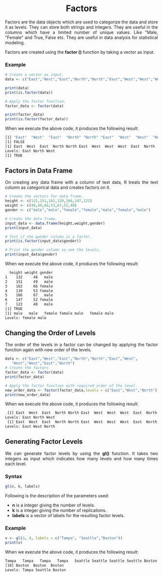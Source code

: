 <div align='justify'>

# <div align='center'>Factors</div>

Factors are the data objects which are used to categorize the data and store it as levels. They can store both strings and integers. They are useful in the columns which have a limited number of unique values. Like "Male, "Female" and True, False etc. They are useful in data analysis for statistical modeling.

Factors are created using the __factor ()__ function by taking a vector as input.

### Example

```r
# Create a vector as input.
data <- c("East","West","East","North","North","East","West","West","West","East","North")

print(data)
print(is.factor(data))

# Apply the factor function.
factor_data <- factor(data)

print(factor_data)
print(is.factor(factor_data))
```

When we execute the above code, it produces the following result:

```bash
[1] "East"  "West"  "East"  "North" "North" "East"  "West"  "West"  "West"  "East" "North"
[1] FALSE
[1] East  West  East  North North East  West  West  West  East  North
Levels: East North West
[1] TRUE
```

## Factors in Data Frame

On creating any data frame with a column of text data, R treats the text column as categorical data and creates factors on it.

```r
# Create the vectors for data frame.
height <- c(132,151,162,139,166,147,122)
weight <- c(48,49,66,53,67,52,40)
gender <- c("male","male","female","female","male","female","male")

# Create the data frame.
input_data <- data.frame(height,weight,gender)
print(input_data)

# Test if the gender column is a factor.
print(is.factor(input_data$gender))

# Print the gender column so see the levels.
print(input_data$gender)
```

When we execute the above code, it produces the following result:

```bash
  height weight gender
1    132     48   male
2    151     49   male
3    162     66 female
4    139     53 female
5    166     67   male
6    147     52 female
7    122     40   male
[1] TRUE
[1] male   male   female female male   female male  
Levels: female male
```

## Changing the Order of Levels

The order of the levels in a factor can be changed by applying the factor function again with new order of the levels.

```r
data <- c("East","West","East","North","North","East","West",
   "West","West","East","North")
# Create the factors
factor_data <- factor(data)
print(factor_data)

# Apply the factor function with required order of the level.
new_order_data <- factor(factor_data,levels = c("East","West","North"))
print(new_order_data)
```

When we execute the above code, it produces the following result:

```bash
 [1] East  West  East  North North East  West  West  West  East  North
Levels: East North West
 [1] East  West  East  North North East  West  West  West  East  North
Levels: East West North
```

## Generating Factor Levels

We can generate factor levels by using the __gl()__ function. It takes two integers as input which indicates how many levels and how many times each level.

### Syntax

```r
gl(n, k, labels)
```

Following is the description of the parameters used:

- __n__ is a integer giving the number of levels.
- __k__ is a integer giving the number of replications.
- __labels__ is a vector of labels for the resulting factor levels.

### Example

```r
v <- gl(3, 4, labels = c("Tampa", "Seattle","Boston"))
print(v)
```

When we execute the above code, it produces the following result:

```bash
Tampa   Tampa   Tampa   Tampa   Seattle Seattle Seattle Seattle Boston 
[10] Boston  Boston  Boston 
Levels: Tampa Seattle Boston
```

</div>